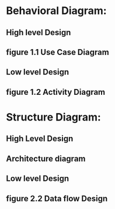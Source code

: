 # Behavioral Diagram:

## High level Design
## figure 1.1 Use Case Diagram

## Low level Design
## figure 1.2 Activity Diagram


# Structure Diagram:

## High Level Design
## Architecture diagram

## Low level Design
## figure 2.2 Data flow Design

